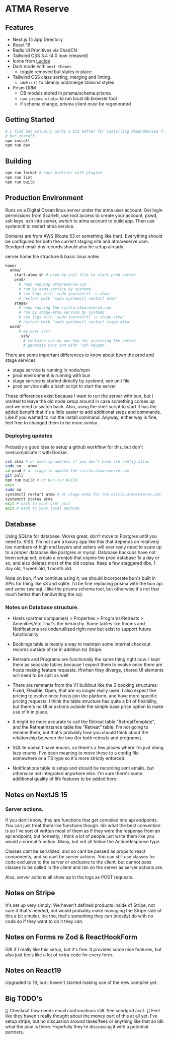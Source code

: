 # ATMA Reserve

## Features

- Next.js 15 App Directory
- React 19
- Radix UI Primitives via ShadCN
- Tailwind CSS 3.4 (4.0 now released)
- Icons from [Lucide](https://lucide.dev)
- Dark mode with `next-themes`
  - toggle removed but styles in place
- Tailwind CSS class sorting, merging and linting.
  - use `cn()` to cleanly add/merge tailwind styles
- Prism ORM
  - DB models stored in prisma/schema.prisma
  - `npx prisma studio` to run local db browser tool
  - if schema change, prisma client must be regenerated

## Getting Started

```bash
# I find bun actually works a bit better for installing dependencies for React19
# bun install
npm install
npm run dev
```

## Building

```bash
npm run format # runs prettier with plugins
npm run lint
npm run build
```

## Production Environment

Runs on a Digital Ocean linux server under the atma user account. Get login
permissions from Scarlett, use root access to create your account, pswd, ssh keys.
ssh into server, switch to atma account to build app. Then use systemctl to restart
atma service.

Domains are from AWS (Route 53 or something like that). Everything should be
configured for both the current staging site and atmareserve.com. Sendgrid email
dns records should also be setup already.

server home file structure & basic linux notes

```Bash
home/
  atma/
    start-atma.sh # used by unit file to start prod server
    prod/
      # repo running atmareserve.com
      # run by atma.service by systemd
      # see logs with 'sudo journalctl -u atma'
      # restart with 'sudo systemctl restart atma'
    stage/
      # repo running the-circle.atmareserve.com
      # run by stage-atma.service by systemd
      # see logs with 'sudo journalctl -u stage-atma'
      # restart with 'sudo systemctl restart stage-atma'
  wood/
      # my user acct.
      .ssh/
        # contains ssh my own key for accessing the server
        # generate your own with 'ssh keygen'
```

There are some important differences to know about btwn the prod and stage services
- stage service is running in node/npm
- prod environment is running with bun
- stage service is started directly by systemd, see unit file
- prod service calls a bash script to start the server

These differences exist because I want to run the server with bun, but I wanted to leave the old node setup around in case something comes up and we need to switch back. Also, using the shell script to start it has the added benefit that it's a little easier to add additional steps and commands. Like if you wanted to run the install command. Anyway, either way is fine, feel free to changed them to be more similar.

### Deploying updates

Probably a good idea to setup a github workflow for this, but don't overcomplicate
it with Docker.

```Bash
ssh atma # or user:ip-address if you don't have ssh config alias
sudo su - atma
cd prod # or stage to update the-circle.atmareserve.com
git pull
npm run build # or bun run build
exit
sudo su -
systemctl restart atma # or stage-atma for the-circle.atmareserve.com
systemctl status atma
exit # back to your user acct
exit # back to your local machine
```

## Database

Using SQLite for database. Works great, don't move to Postgres until you
need to. KISS. I'm not sure a luxury app like this that depends on relatively
low numbers of high end buyers and sellers will ever realy need to scale up to a
proper database like postgres or mysql. Database backups have not been setup yet,
create a cronjob that copies the prod database 1x a day or so, and also deletes
most of the old copies.
Keep a few staggered dbs, 1 day old, 1 week old, 1 month old.

Note on bun, if we continue using it, we should incorporate bun's built in APIs for thing like s3 and sqlite. I'd be fine replacing prisma with the bun api and some raw sql. I like the prisma schema tool, but otherwise it's not that much better than handwriting the sql.

### Notes on Database structure.

- Hosts (partner companies) > Properties > Programs/Retreats > Amenities/etc
  That's the heirarchy. Some tables like Rooms and Notifications are underutilized
  right now but exist to support future functionality

- Bookings table is mostly a way to maintain some internal checkout records
  outside of (or in addition to) Stripe.

- Retreats and Programs are functionally the same thing right now. I kept them
  as separate tables because I expect them to evolve once there are hosts making
  feature requests. If/when they diverge, shared UI elements will need to be split
  as well

- There are remnants from the V1 buildout like the 3 booking structures:
  Fixed, Flexible, Open, that are no longer really used. I also expect the pricing
  to evolve once hosts join the platform, and have more specific pricing requests.
  I think the table structure has quite a bit of flexibility, but there's no UI or
  actions outside the simple base price option to make use of it in place.

- It might be more accurate to call the Retreat table "RetreatTemplate", and the
  RetreatInstance table the "Retreat" table. I'm not going to rename them, but
  that's probably how you should think about the relationship between the two
  (for both retreats and programs).

- SQLite doesn't have enums, so there's a few places where I'm just doing lazy
  enums. I've been meaning to move these to a config file somewhere or a TS type
  so it's more strictly enforced.

- Notifications table is setup and should be recording sent emails, but otherwise
  not integrated anywhere else. I'm sure there's some additional quality of life
  features to be added here.

## Notes on NextJS 15

### Server actions.

If you don't know, they are functions that get compiled into api
endpoints. You can just treat them like functions though. Idk what the best
convention is so I've sort of written most of them as if they were the response
from an api endpoint, but honestly, I think a lot of people just write them like
you would a normal function. Many, but not all follow the ActionResponse type.

Classes cant be serialized, and so cant be passed as props to react components,
and so cant be server actions. You can still use classes for code exclusive to
the server or exclusive to the client, but cannot pass classes to be called
in the client and ran on the server as server actions are.

Also, server actions all show up in the logs as POST requests.

## Notes on Stripe

It's set up very simply. We haven't defined products inside of Stripe, not sure
if that's needed, but would probably make managing the Stripe side of this a bit
simpler. Idk tho, that's something they can (mostly) do with no code so if they
want to do it they can.

## Notes on Forms re Zod & ReactHookForm

IDK if I really like this setup, but it's fine. It provides some nice features,
but also just feels like a lot of extra code for every form.

## Notes on React19

Upgraded to 19, but I haven't started making use of the new compiler yet.

## Big TODO's

[] Checkout flow needs email confirmations still. See sendgrid acct.
[] Feel like they haven't really thought about the money part of this at all yet.
I've setup stripe, but no discussion around taxes/fees or anything like that so idk
what the plan is there. Hopefully they're discussing it with a potential partners.
